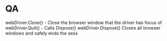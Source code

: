 # QA

webDriver.Close() - Close the browser window that the driver has focus of
webDriver.Quit() - Calls Dispose()
webDriver.Dispose() Closes all browser windows and safely ends the sess

